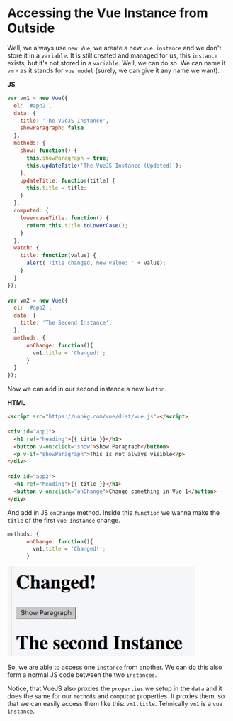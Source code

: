 # Accessing the Vue Instance from Outside

Well, we always use `new Vue`, we areate a new `vue instance` and we don't store it in a `variable`. It is still created and managed for us, this `instance` exists, but it's not stored in a `variable`. 
Well, we can do so. We can name it `vm` - as it stands for `vue model` (surely, we can give it any name we want).

**JS**

```js
var vm1 = new Vue({
  el: '#app2',
  data: {
    title: 'The VueJS Instance',
    showParagraph: false
  },
  methods: {
    show: function() {
      this.showParagraph = true;
      this.updateTitle('The VueJS Instance (Updated)');
    },
    updateTitle: function(title) {
      this.title = title;
    }
  },
  computed: {
    lowercaseTitle: function() {
      return this.title.toLowerCase();
    }
  },
  watch: {
    title: function(value) {
      alert('Title changed, new value: ' + value);
    }
  }
});

var vm2 = new Vue({
  el: '#app2',
  data: {
    title: 'The Second Instance',
  }, 
  methods: {
      onChange: function(){
        vm1.title = 'Changed!';
      }
  }
});
```

Now we can add in our second instance a new `button`. 

**HTML**

```html
<script src="https://unpkg.com/vue/dist/vue.js"></script>

<div id="app1">
  <h1 ref="heading">{{ title }}</h1>
  <button v-on:click="show">Show Paragraph</button>
  <p v-if="showParagraph">This is not always visible</p>
</div>

<div id="app2">
  <h1 ref="heading">{{ title }}</h1>
  <button v-on:click="onChange">Change something in Vue 1</button>
</div>
```

And add in JS `onChange` method. Inside this `function` we wanna make the `title` of the first `vue instance` change. 

```js
methods: {
      onChange: function(){
        vm1.title = 'Changed!';
      }
```
![title-changed](../title-changed.png)

So, we are able to access one `instance` from another. We can do this also form a normal JS code between the two `instances`. 

Notice, that VueJS also proxies the `properties` we setup in the `data` and it does the same for our `methods` and `computed` properties. It proxies them, so that we can easily access them like this: `vm1.title`. Tehnically `vm1` is a `vue instance`. 